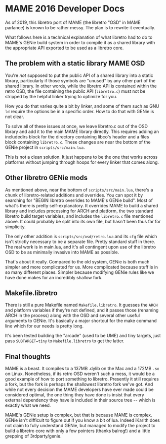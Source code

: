 # MAME 2016 Developer Docs

As of 2019, this libretro port of MAME (the libretro "OSD" in MAME parlance) is known to be rather messy. The plan is to rewrite it eventually.

What follows here is a technical explanation of what libretro had to do to MAME's GENie build system in order to compile it as a shared library with the appropriate API exported to be used as a libretro core.


## The problem with a static library MAME OSD

You're _not_ supposed to put the public API of a shared library into a static library, particularly if those symbols are "unused" by any other part of the shared library.  In other words, while the libretro API is contained within the retro OSD, the file containing the public API (`libretro.c`) must not be stripped by the helpful linker trying to optimize for you.

How you do that varies quite a bit by linker, and some of them such as GNU `ld` require the options be in a specific order.  How to do that with GENie is not clear.

To solve all of these issues at once, we leave libretro.c out of the OSD library and add it to the main MAME library directly.  This requires adding an includedirs block for the directory containing libco's header and a files block containing `libretro.c`.  These changes are near the bottom of the GENie project in `scripts/src/main.lua`.

This is not a clean solution.  It just happens to be the one that works across platforms without jumping through hoops for every linker that comes along.


## Other libretro GENie mods

As mentioned above, near the bottom of `scripts/src/main.lua`, there's a chunk of libretro-related additions and overrides.  You can spot it by searching for "BEGIN libretro overrides to MAME's GENie build".  Most of what's there is pretty self-explanatory.  It overrides MAME to build a shared library and includes processing for ARCH and platform, the two standard libretro build target variables, and includes the `libretro.c` file mentioned above.  It could probably be split into its own file, but hasn't been thus far for simplicity.

The only other addition is `scripts/src/osd/retro.lua` and its `cfg` file which isn't strictly necessary to be a separate file.  Pretty standard stuff in there.  The real work is in main.lua, and it's all contingent upon use of the libretro OSD to be as minimally invasive into MAME as possible.

That's about it really.  Compared to the old system, GENie is both much simpler and more complicated for us.  More complicated because stuff is in so many different places.  Simpler because modifying GENie rules like we have done makes for an incredibly shallow fork.


## Makefile.libretro

There is still a pure Makefile named `Makefile.libretro`.  It guesses the `ARCH` and platform variables if they're not defined, and it passes those (renaming ARCH in the process) along with the OSD and several other useful arguments to GENie.  It's basically a major shortcut for the make command line which for our needs is pretty long.

It's been tested building the "arcade" (used to be UME) and tiny targets, just pass `SUBTARGET=tiny` to `Makefile.libretro` to get the latter.


## Final thoughts

MAME is a beast.  It compiles to a 137MB .dylib on the Mac and a 172MB `.so` on Linux.  Nonetheless, if its retro OSD weren't such a mess, it would be a good example of how to port something to libretro.  Presently it still requires a fork, but the fork is perhaps the shallowest libretro fork we've got.  And while not every decision the MAME developers have ever made could be considered optimal, the one thing they have done is insist that every external dependency they have is included in their source tree -- which is exactly what we need.

MAME's GENie setup is complex, but that is because MAME is complex.  GENie isn't difficult to figure out if you know a bit of lua.  Indeed iKarith does not claim to fully understand GENie, but managed to modify the project to build a libretro core with only a few pointers (thanks balrog!) and a little grepping of 3rdparty/genie.
